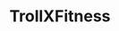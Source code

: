 ---
title: TrollXFitness
crosslinks:
- TrollXChromosomes
- gainit
- community
- xxfitness
- C25K
---